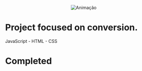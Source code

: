 

<div align="center"> 

 ![Animação](https://user-images.githubusercontent.com/83568294/134256931-ce77a388-a5d2-4193-8e9d-f2e500ba9a3f.gif)

</div>


# Project focused on conversion.
 JavaScript - HTML - CSS 
 </br>
 # Completed
